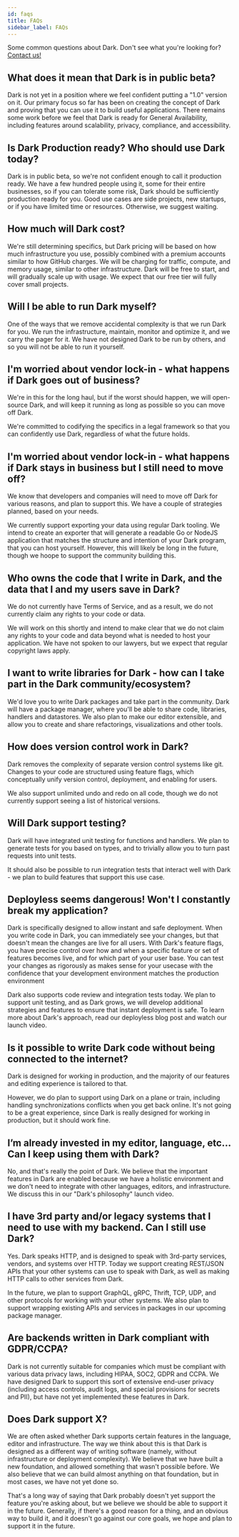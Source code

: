 ```yaml
---
id: faqs
title: FAQs
sidebar_label: FAQs
---
```


Some common questions about Dark. Don't see what you're looking for?
[Contact us!](./support)

## What does it mean that Dark is in public beta?

Dark is not yet in a position where we feel confident putting a "1.0" version on
it. Our primary focus so far has been on creating the concept of Dark and
proving that you can use it to build useful applications. There remains some
work before we feel that Dark is ready for General Availability, including
features around scalability, privacy, compliance, and accessibility.

## Is Dark Production ready? Who should use Dark today?

Dark is in public beta, so we're not confident enough to call it production
ready. We have a few hundred people using it, some for their entire businesses,
so if you can tolerate some risk, Dark should be sufficiently production ready
for you. Good use cases are side projects, new startups, or if you have limited
time or resources. Otherwise, we suggest waiting.

## How much will Dark cost?

We're still determining specifics, but Dark pricing will be based on how much
infrastructure you use, possibly combined with a premium accounts similar to how
GitHub charges. We will be charging for traffic, compute, and memory usage,
similar to other infrastructure. Dark will be free to start, and will gradually
scale up with usage. We expect that our free tier will fully cover small
projects.

## Will I be able to run Dark myself?

One of the ways that we remove accidental complexity is that we run Dark for
you. We run the infrastructure, maintain, monitor and optimize it, and we carry
the pager for it. We have not designed Dark to be run by others, and so you will
not be able to run it yourself.

## I'm worried about vendor lock-in - what happens if Dark goes out of business?

We're in this for the long haul, but if the worst should happen, we will
open-source Dark, and will keep it running as long as possible so you can move
off Dark.

We're committed to codifying the specifics in a legal framework so that you can
confidently use Dark, regardless of what the future holds.

## I'm worried about vendor lock-in - what happens if Dark stays in business but I still need to move off?

We know that developers and companies will need to move off Dark for various
reasons, and plan to support this. We have a couple of strategies planned, based
on your needs.

We currently support exporting your data using regular Dark tooling. We intend
to create an exporter that will generate a readable Go or NodeJS application
that matches the structure and intention of your Dark program, that you can host
yourself. However, this will likely be long in the future, though we hoope to
support the community building this.

## Who owns the code that I write in Dark, and the data that I and my users save in Dark?

We do not currently have Terms of Service, and as a result, we do not currently
claim any rights to your code or data.

We will work on this shortly and intend to make clear that we do not claim any
rights to your code and data beyond what is needed to host your application. We
have not spoken to our lawyers, but we expect that regular copyright laws apply.

## I want to write libraries for Dark - how can I take part in the Dark community/ecosystem?

We'd love you to write Dark packages and take part in the community. Dark will
have a package manager, where you'll be able to share code, libraries, handlers
and datastores. We also plan to make our editor extensible, and allow you to
create and share refactorings, visualizations and other tools.

## How does version control work in Dark?

Dark removes the complexity of separate version control systems like git.
Changes to your code are structured using feature flags, which conceptually
unify version control, deployment, and enabling for users.

We also support unlimited undo and redo on all code, though we do not currently
support seeing a list of historical versions.

## Will Dark support testing?

Dark will have integrated unit testing for functions and handlers. We plan to
generate tests for you based on types, and to trivially allow you to turn past
requests into unit tests.

It should also be possible to run integration tests that interact well with
Dark - we plan to build features that support this use case.

## Deployless seems dangerous! Won't I constantly break my application?

Dark is specifically designed to allow instant and safe deployment. When you
write code in Dark, you can immediately see your changes, but that doesn't mean
the changes are live for all users. With Dark's feature flags, you have precise
control over how and when a specific feature or set of features becomes live,
and for which part of your user base. You can test your changes as rigorously as
makes sense for your usecase with the confidence that your development
environment matches the production environment

Dark also supports code review and integration tests today. We plan to support
unit testing, and as Dark grows, we will develop additional strategies and
features to ensure that instant deployment is safe. To learn more about Dark's
approach, read our deployless blog post and watch our launch video.

## Is it possible to write Dark code without being connected to the internet?

Dark is designed for working in production, and the majority of our features and
editing experience is tailored to that.

However, we do plan to support using Dark on a plane or train, including
handling synchronizations conflicts when you get back online. It's not going to
be a great experience, since Dark is really designed for working in production,
but it should work fine.

## I’m already invested in my editor, language, etc… Can I keep using them with Dark?

No, and that's really the point of Dark. We believe that the important features
in Dark are enabled because we have a holistic environment and we don't need to
integrate with other languages, editors, and infrastructure. We discuss this in
our "Dark's philosophy" launch video.

## I have 3rd party and/or legacy systems that I need to use with my backend. Can I still use Dark?

Yes. Dark speaks HTTP, and is designed to speak with 3rd-party services,
vendors, and systems over HTTP. Today we support creating REST/JSON APIs that
your other systems can use to speak with Dark, as well as making HTTP calls to
other services from Dark.

In the future, we plan to support GraphQL, gRPC, Thrift, TCP, UDP, and other
protocols for working with your other systems. We also plan to support wrapping
existing APIs and services in packages in our upcoming package manager.

## Are backends written in Dark compliant with GDPR/CCPA?

Dark is not currently suitable for companies which must be compliant with
various data privacy laws, including HIPAA, SOC2, GDPR and CCPA. We have
designed Dark to support this sort of extensive end-user privacy (including
access controls, audit logs, and special provisions for secrets and PII), but
have not yet implemented these features in Dark.

## Does Dark support X?

We are often asked whether Dark supports certain features in the language,
editor and infrastructure. The way we think about this is that Dark is designed
as a different way of writing software (namely, without infrastructure or
deployment complexity). We believe that we have built a new foundation, and
allowed something that wasn't possible before. We also believe that we can build
almost anything on that foundation, but in most cases, we have not yet done so.

That's a long way of saying that Dark probably doesn't yet support the feature
you're asking about, but we believe we should be able to support it in the
future. Generally, if there's a good reason for a thing, and an obvious way to
build it, and it doesn't go against our core goals, we hope and plan to support
it in the future.
